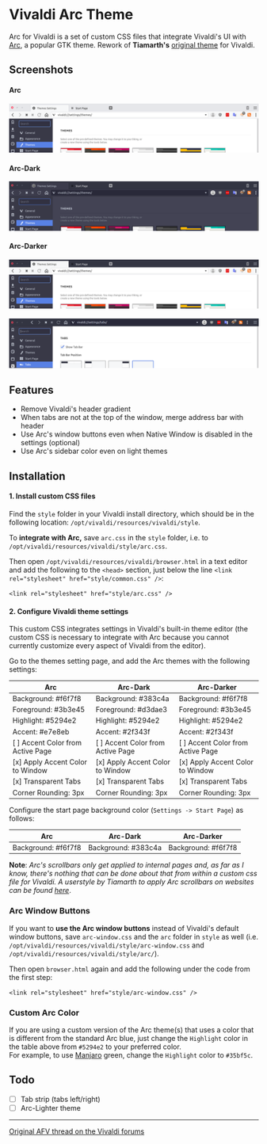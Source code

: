 # Vivaldi Arc Theme

Arc for Vivaldi is a set of custom CSS files that integrate Vivaldi's UI with [Arc](https://github.com/NicoHood/arc-theme), a popular GTK theme. Rework of **Tiamarth's** [original theme](https://github.com/Tiamarth/Arc-for-Vivaldi) for Vivaldi.

## Screenshots

#### Arc
<div align="left"><img src="screenshots/light.png" alt="Preview" /></div>

#### Arc-Dark
<div align="left"><img src="screenshots/dark.png" alt="Preview" /></div>

#### Arc-Darker
<div align="left"><img src="screenshots/darker.png" alt="Preview" /></div>
<br>
<div align="left"><img src="screenshots/darker2.png" alt="Preview" /></div>

## Features

- Remove Vivaldi's header gradient
- When tabs are not at the top of the window, merge address bar with header
- Use Arc's window buttons even when Native Window is disabled in the settings (optional)
- Use Arc's sidebar color even on light themes

## Installation

#### 1. Install custom CSS files

Find the `style` folder in your Vivaldi install directory, which should be in the following location: `/opt/vivaldi/resources/vivaldi/style`.

To **integrate with Arc,** save `arc.css` in the `style` folder, i.e. to `/opt/vivaldi/resources/vivaldi/style/arc.css`.

Then open `/opt/vivaldi/resources/vivaldi/browser.html` in a text editor and add the following to the `<head>` section, just below the line `<link rel="stylesheet" href="style/common.css" />`:

	<link rel="stylesheet" href="style/arc.css" />

#### 2. Configure Vivaldi theme settings

This custom CSS integrates settings in Vivaldi's built-in theme editor (the custom CSS is necessary to integrate with Arc because you cannot currently customize every aspect of Vivaldi from the editor).

Go to the themes setting page, and add the Arc themes with the following settings:

| Arc                               | Arc-Dark                          | Arc-Darker                        |
| --------------------------------- | --------------------------------- | --------------------------------- |
| Background: #f6f7f8               | Background: #383c4a               | Background: #f6f7f8               |
| Foreground: #3b3e45               | Foreground: #d3dae3               | Foreground: #3b3e45               |
| Highlight: #5294e2                | Highlight: #5294e2                | Highlight: #5294e2                |
| Accent: #e7e8eb                   | Accent: #2f343f                   | Accent: #2f343f                   |
| [ ] Accent Color from Active Page | [ ] Accent Color from Active Page | [ ] Accent Color from Active Page |
| [x] Apply Accent Color to Window  | [x] Apply Accent Color to Window  | [x] Apply Accent Color to Window  |
| [x] Transparent Tabs              | [x] Transparent Tabs              | [x] Transparent Tabs              |
| Corner Rounding: 3px              | Corner Rounding: 3px              | Corner Rounding: 3px              |

Configure the start page background color (`Settings -> Start Page`) as follows:

| Arc                               | Arc-Dark                          | Arc-Darker                        |
| --------------------------------- | --------------------------------- | --------------------------------- |
| Background: #f6f7f8               | Background: #383c4a               | Background: #f6f7f8               |

**Note**: *Arc's scrollbars only get applied to internal pages and, as far as I know, there's nothing that can be done about that from within a custom css file for Vivaldi. A userstyle by Tiamarth to apply Arc scrollbars on websites can be found [here](https://userstyles.org/styles/142645/arc-scrollbars)*.  

### Arc Window Buttons

If you want to **use the Arc window buttons** instead of Vivaldi's default window buttons, save `arc-window.css` and the `arc` folder in `style` as well (i.e. `/opt/vivaldi/resources/vivaldi/style/arc-window.css` and `/opt/vivaldi/resources/vivaldi/style/arc/`).

Then open `browser.html` again and add the following under the code from the first step:

	<link rel="stylesheet" href="style/arc-window.css" />

### Custom Arc Color

If you are using a custom version of the Arc theme(s) that uses a color that is different from the standard Arc blue, just change the `Highlight` color in the table above from `#5294e2` to your preferred color.  
For example, to use [Manjaro](https://manjaro.org/) green, change the `Highlight` color to `#35bf5c`.

## Todo

- [ ] Tab strip (tabs left/right)
- [ ] Arc-Lighter theme

----

[Original AFV thread on the Vivaldi forums](https://forum.vivaldi.net/post/137297)  
